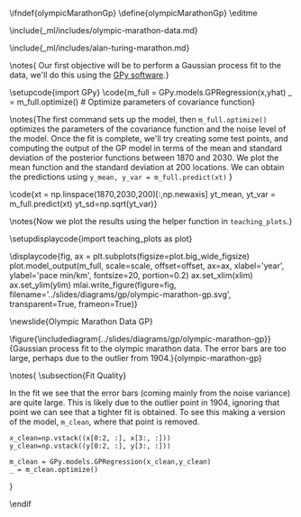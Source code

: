 \ifndef{olympicMarathonGp}
\define{olympicMarathonGp}
\editme

\include{_ml/includes/olympic-marathon-data.md}

\include{_ml/includes/alan-turing-marathon.md}

\notes{
Our first objective will be to perform a Gaussian process fit to the data, we'll do this using the [GPy software](https://github.com/SheffieldML/GPy).}

\setupcode{import GPy}
\code{m_full = GPy.models.GPRegression(x,yhat)
_ = m_full.optimize() # Optimize parameters of covariance function}

\notes{The first command sets up the model, then ```m_full.optimize()```
optimizes the parameters of the covariance function and the noise level of the model. Once the fit is complete, we'll try creating some test points, and computing the output of the GP model in terms of the mean and standard deviation of the posterior functions between 1870 and 2030. We plot the mean function and the standard deviation at 200 locations. We can obtain the predictions using
```y_mean, y_var = m_full.predict(xt)```
}

\code{xt = np.linspace(1870,2030,200)[:,np.newaxis]
yt_mean, yt_var = m_full.predict(xt)
yt_sd=np.sqrt(yt_var)}

\notes{Now we plot the results using the helper function in ```teaching_plots```.}

\setupdisplaycode{import teaching_plots as plot}

\displaycode{fig, ax = plt.subplots(figsize=plot.big_wide_figsize)
plot.model_output(m_full, scale=scale, offset=offset, ax=ax, xlabel='year', ylabel='pace min/km', fontsize=20, portion=0.2)
ax.set_xlim(xlim)
ax.set_ylim(ylim)
mlai.write_figure(figure=fig,
                  filename='../slides/diagrams/gp/olympic-marathon-gp.svg', 
                  transparent=True, frameon=True)}

\newslide{Olympic Marathon Data GP}

\figure{\includediagram{../slides/diagrams/gp/olympic-marathon-gp}}{Gaussian process fit to the olympic marathon data. The error bars are too large, perhaps due to the outlier from 1904.}{olympic-marathon-gp}


\notes{
\subsection{Fit Quality}

In the fit we see that the error bars (coming mainly from the noise variance) are quite large. This is likely due to the outlier point in 1904, ignoring that point we can see that a tighter fit is obtained. To see this making a version of the model, ```m_clean```, where that point is removed. 

```
x_clean=np.vstack((x[0:2, :], x[3:, :]))
y_clean=np.vstack((y[0:2, :], y[3:, :]))

m_clean = GPy.models.GPRegression(x_clean,y_clean)
_ = m_clean.optimize()
```
}

\endif
